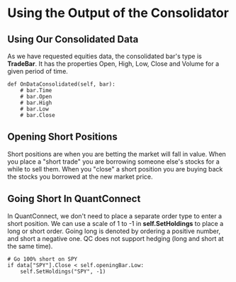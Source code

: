 # Using the Output of the Consolidator
## Using Our Consolidated Data

As we have requested equities data, the consolidated bar's type is **TradeBar**. It has the properties Open, High, Low, Close and Volume for a given period of time.

    def OnDataConsolidated(self, bar):
        # bar.Time
        # bar.Open
        # bar.High
        # bar.Low
        # bar.Close 
    
## Opening Short Positions
Short positions are when you are betting the market will fall in value. When you place a "short trade" you are borrowing someone else's stocks for a while to sell them. When you "close" a short position you are buying back the stocks you borrowed at the new market price.

## Going Short In QuantConnect
In QuantConnect, we don't need to place a separate order type to enter a short position. We can use a scale of 1 to -1 in **self.SetHoldings** to place a long or short order. Going long is denoted by ordering a positive number, and short a negative one. QC does not support hedging (long and short at the same time).

    # Go 100% short on SPY
    if data["SPY"].Close < self.openingBar.Low:
        self.SetHoldings("SPY", -1)